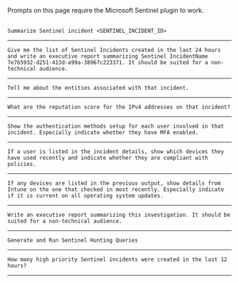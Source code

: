 Prompts on this page require the Microsoft Sentinel plugin to work.
<br><br>
```
Summarize Sentinel incident <SENTINEL_INCIDENT_ID>
```
---
```
Give me the list of Sentinel Incidents created in the last 24 hours and write an executive report summarizing Sentinel IncidentName 7e7b5932-d251-413d-a99a-38967c223371. It should be suited for a non-technical audience.
```
---
```
Tell me about the entities associated with that incident.
```
---
```
What are the reputation score for the IPv4 addresses on that incident?
```
---
```
Show the authentication methods setup for each user involved in that incident. Especially indicate whether they have MFA enabled.
```
---
```
If a user is listed in the incident details, show which devices they have used recently and indicate whether they are compliant with policies.
```
---
```
If any devices are listed in the previous output, show details from Intune on the one that checked in most recently. Especially indicate if it is current on all operating system updates.
```
---
```
Write an executive report summarizing this investigation. It should be suited for a non-technical audience.
```
---
```
Generate and Run Sentinel Hunting Queries
```
---
```
How many high priority Sentinel incidents were created in the last 12 hours?
```
---
